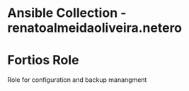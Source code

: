# Ansible Collection - renatoalmeidaoliveira.netero
# Fortios Role

  Role for configuration and backup manangment
